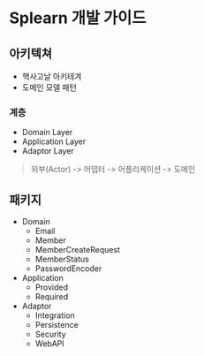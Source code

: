 # Splearn 개발 가이드


## 아키텍쳐
- 핵사고날 아키테겨
- 도메인 모델 패턴

### 계층
- Domain Layer
- Application Layer
- Adaptor Layer

> 외부(Actor) -> 어댑터 -> 어플리케이션 -> 도메인

## 패키지
- Domain
  - Email
  - Member
  - MemberCreateRequest
  - MemberStatus
  - PasswordEncoder
- Application
  - Provided
  - Required
- Adaptor
  - Integration
  - Persistence
  - Security
  - WebAPI